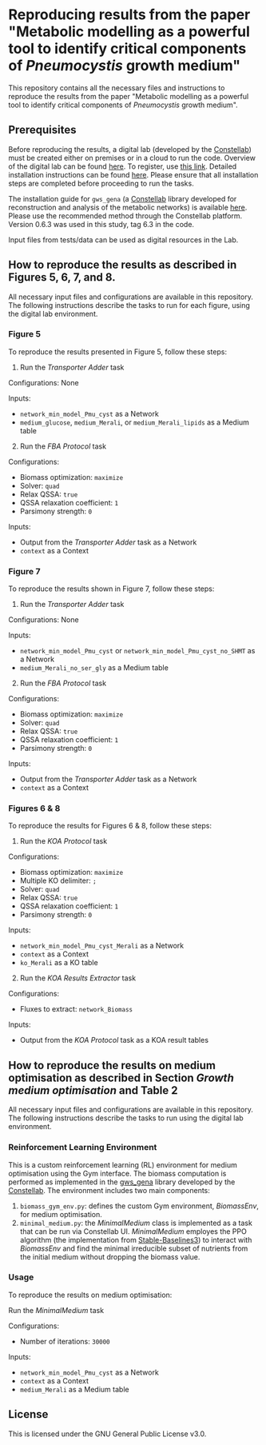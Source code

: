 # Reproducing results from the paper "Metabolic modelling as a powerful tool to identify critical components of _Pneumocystis_ growth medium"
This repository contains all the necessary files and instructions to reproduce the results from the paper "Metabolic modelling as a powerful tool to identify critical components of _Pneumocystis_ growth medium".

## Prerequisites
Before reproducing the results, a digital lab (developed by the [Constellab](https://constellab.io/)) must be created either on premises or in a cloud to run the code. Overview of the digital lab can be found [here](https://constellab.community/bricks/gws_academy/latest/doc/digital-lab/overview/294e86b4-ce9a-4c56-b34e-61c9a9a8260d). To register, use [this link](https://constellab.space/signup). Detailed installation instructions can be found [here](https://constellab.community/bricks/gws_academy/latest/doc/digital-lab/digital-lab-for-desktop/700a88e8-da5c-4e97-b6eb-86e1b26f73e4#tutoriel-en-fran%C3%A7ais-pour-installer-un-digital-lab-desktop). Please ensure that all installation steps are completed before proceeding to run the tasks.

The installation guide for `gws_gena` (a [Constellab](https://constellab.io/) library developed for reconstruction and analysis of the metabolic networks) is available [here](https://github.com/Constellab/gws_gena/tree/master?tab=readme-ov-file). Please use the recommended method through the Constellab platform. Version 0.6.3 was used in this study, tag 6.3 in the code.

Input files from tests/data can be used as digital resources in the Lab.

## How to reproduce the results as described in Figures 5, 6, 7, and 8. 
All necessary input files and configurations are available in this repository. The following instructions describe the tasks to run for each figure, using the digital lab environment.

### Figure 5
To reproduce the results presented in Figure 5, follow these steps:

1. Run the _Transporter Adder_ task

  Configurations: None
  
  Inputs:
  - `network_min_model_Pmu_cyst` as a Network
  - `medium_glucose`, `medium_Merali`, or `medium_Merali_lipids` as a Medium table

2. Run the _FBA Protocol_ task

  Configurations:
  - Biomass optimization: `maximize`
  - Solver: `quad`
  - Relax QSSA: `true`
  - QSSA relaxation coefficient: `1`
  - Parsimony strength: `0`
  
  Inputs:
  - Output from the _Transporter Adder_ task as a Network
  - `context` as a Context

### Figure 7
To reproduce the results shown in Figure 7, follow these steps:

1. Run the _Transporter Adder_ task

  Configurations: None
  
  Inputs:
  - `network_min_model_Pmu_cyst` or `network_min_model_Pmu_cyst_no_SHMT` as a Network
  - `medium_Merali_no_ser_gly` as a Medium table

2. Run the _FBA Protocol_ task

  Configurations:
  - Biomass optimization: `maximize`
  - Solver: `quad`
  - Relax QSSA: `true`
  - QSSA relaxation coefficient: `1`
  - Parsimony strength: `0`
  
  Inputs:
  - Output from the _Transporter Adder_ task as a Network
  - `context` as a Context

### Figures 6 & 8
To reproduce the results for Figures 6 & 8, follow these steps:

1. Run the _KOA Protocol_ task

  Configurations:
  - Biomass optimization: `maximize`
  - Multiple KO delimiter: `;`
  - Solver: `quad`
  - Relax QSSA: `true`
  - QSSA relaxation coefficient: `1`
  - Parsimony strength: `0`
  
  Inputs:
  - `network_min_model_Pmu_cyst_Merali` as a Network
  - `context` as a Context
  - `ko_Merali` as a KO table

2. Run the _KOA Results Extractor_ task

  Configurations:
  - Fluxes to extract: `network_Biomass`
  
  Inputs:
  - Output from the _KOA Protocol_ task as a KOA result tables

## How to reproduce the results on medium optimisation as described in Section _Growth medium optimisation_ and Table 2
All necessary input files and configurations are available in this repository. The following instructions describe the tasks to run using the digital lab environment.

### Reinforcement Learning Environment
This is a custom reinforcement learning (RL) environment for medium optimisation using the Gym interface. The biomass computation is performed as implemented in the [gws_gena](https://github.com/Constellab/gws_gena) library developed by the [Constellab](https://constellab.io/). The environment includes two main components:

1. `biomass_gym_env.py`: defines the custom Gym environment, _BiomassEnv_, for medium optimisation.
2. `minimal_medium.py`: the _MinimalMedium_ class is implemented as a task that can be run via Constellab UI. _MinimalMedium_ employes the PPO algorithm (the implementation from [Stable-Baselines3](https://stable-baselines3.readthedocs.io/en/master/)) to interact with _BiomassEnv_ and find the minimal irreducible subset of nutrients from the initial medium without dropping the biomass value.

### Usage
To reproduce the results on medium optimisation:

Run the _MinimalMedium_ task

  Configurations:
  - Number of iterations: `30000`
  
  Inputs:
  - `network_min_model_Pmu_cyst` as a Network
  - `context` as a Context
  - `medium_Merali` as a Medium table

## License
This is licensed under the GNU General Public License v3.0.
